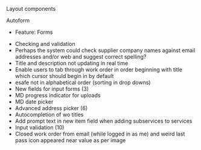 Layout components

Autoform
* Feature: Forms
- Checking and validation
- Perhaps the system could check supplier company names against email addresses and/or web and suggest correct spelling?
- Title and description not updating in real time
- Enable users to tab through work order in order beginning with title which cursor should begin in by default
- esafe not in alphabetical order (sorting in drop downs)
- New fields for input forms (3)
- MD progress indicator for uploads
- MD date picker
- Advanced address picker (6)
- Autocompletion of wo titles
- Add prompt text in new item field when adding subservices to services
- Input validation (10)
- Closed work order from email (while logged in as me) and weird last pass icon appeared near value as per image
